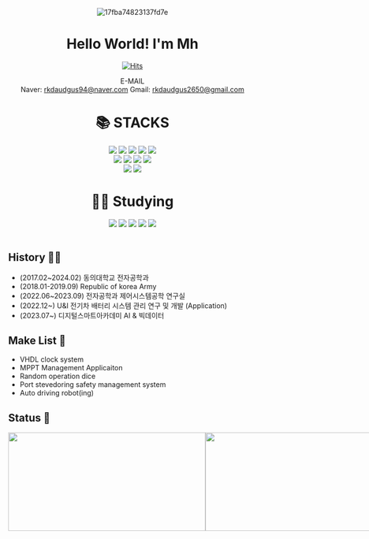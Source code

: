 <div align="center">

![17fba74823137fd7e](https://github.com/rkdaudgus94/rkdaudgus94/assets/76949032/862f8e24-4081-4d84-a3ab-d1a1e66e08da)
<h1>Hello World! I'm Mh</h1>

[![Hits](https://hits.seeyoufarm.com/api/count/incr/badge.svg?url=https%3A%2F%2Fgithub.com%2Frkdaudgus94&count_bg=%2379C83D&title_bg=%23555555&icon=&icon_color=%23E7E7E7&title=hits&edge_flat=false)](https://hits.seeyoufarm.com)

E-MAIL<br/>
Naver: rkdaudgus94@naver.com Gmail: rkdaudgus2650@gmail.com
<br>
<div align=center><h1>📚 STACKS</h1></div>
<img src="https://img.shields.io/badge/Python-3776AB?style=for-the-badge&logo=Python&logoColor=white">
<img src="https://img.shields.io/badge/flutter-02569B?style=for-the-badge&logo=flutter&logoColor=white">
<img src="https://img.shields.io/badge/Dart-02569B?style=for-the-badge&logo=dart&logoColor=white">
<img src="https://img.shields.io/badge/C-00599C?style=for-the-badge&logo=c%2B%2B&logoColor=white">
<img src="https://img.shields.io/badge/Verilog-00599C?style=for-the-badge&logo=V%2B$2B&logoColor=white">
<br>
<img src="https://img.shields.io/badge/opencv-5C3EE8?style=for-the-badge&logo=opencv&logoColor=black">
<img src="https://img.shields.io/badge/linux-FCC624?style=for-the-badge&logo=linux&logoColor=black">
<img src="https://img.shields.io/badge/jupyter-F37626?style=for-the-badge&logo=jupyter&logoColor=black">
<img src="https://img.shields.io/badge/anaconda-44A833?style=for-the-badge&logo=anaconda&logoColor=black">


<br>
<img src="https://img.shields.io/badge/raspberrypi-A22846?style=for-the-badge&logo=raspberrypi&logoColor=white"/>
<img src="https://img.shields.io/badge/JetsonNano-76B900?style=for-the-badge&logo=nvidia&logoColor=white"/>



<div align=center><h1>🏃🏻 Studying</h1></div>
<img src="https://img.shields.io/badge/mysql-4479A1?style=for-the-badge&logo=mysql&logoColor=white">
<img src="https://img.shields.io/badge/php-777BB4?style=for-the-badge&logo=php&logoColor=white">
<img src="https://img.shields.io/badge/pytorch-EE4C2C?style=for-the-badge&logo=pytorch&logoColor=white">
<img src="https://img.shields.io/badge/tensorflow-FF6F00?style=for-the-badge&logo=tensorflow&logoColor=white">
<img src="https://img.shields.io/badge/yolo-00FFFF?style=for-the-badge&logo=yolo&logoColor=white">

</div>
<br>

<div align = "left" left="20%" >


## History 🏃🏻
- (2017.02~2024.02) 동의대학교 전자공학과
- (2018.01-2019.09) Republic of korea Army
- (2022.06~2023.09) 전자공학과 제어시스템공학 연구실
- (2022.12~) U&I 전기차 배터리 시스템 관리 연구 및 개발 (Application)
- (2023.07~) 디지털스마트아카데미 AI & 빅데이터


## Make List 🔨
- VHDL clock system
- MPPT Management Applicaiton
- Random operation dice
- Port stevedoring safety management system
- Auto driving robot(ing)

## Status 📶

<div style="display: flex; justify-content: space-between; align-items: center;">
  <img src="https://github-readme-stats.vercel.app/api?username=rkdaudgus94&show_icons=true&theme=dark" style="width: 400px; height: 200px;">
                               
  <img src="https://github-readme-stats.vercel.app/api/top-langs/?username=rkdaudgus94&layout=compact&theme=dark" style="width: 400px; height: 200px;">
</div>



